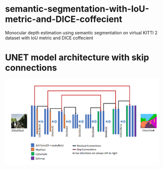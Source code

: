 # semantic-segmentation-with-IoU-metric-and-DICE-coffecient
Monocular depth estimation using semantic segmentation on virtual KITTI 2 dataset with IoU metric and DICE coffecient

# UNET model architecture with skip connections 
![alt text](https://github.com/jaydeepthik/monocular-depth-estimation/blob/main/Screenshot%202022-03-30%20001427.png?raw=true)
